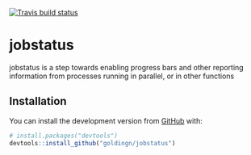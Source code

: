 
[![Travis build status](https://travis-ci.org/goldingn/jobstatus.svg?branch=master)](https://travis-ci.org/goldingn/jobstatus)

<!-- README.md is generated from README.Rmd. Please edit that file -->
jobstatus
=========

jobstatus is a step towards enabling progress bars and other reporting information from processes running in parallel, or in other functions

Installation
------------

You can install the development version from [GitHub](https://github.com/) with:

``` r
# install.packages("devtools")
devtools::install_github("goldingn/jobstatus")
```

